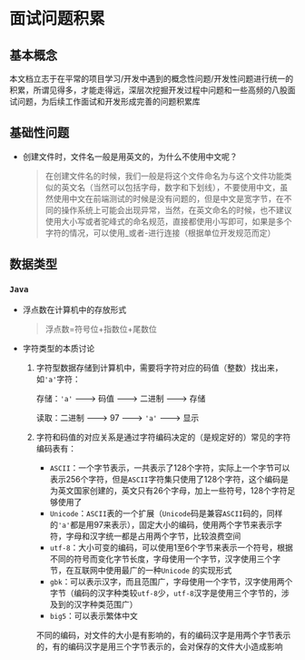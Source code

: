# 面试问题积累

## 基本概念

本文档立志于在平常的项目学习/开发中遇到的概念性问题/开发性问题进行统一的积累，所谓见得多，才能走得远，深层次挖掘开发过程中问题和一些高频的八股面试问题，为后续工作面试和开发形成完善的问题积累库



## 基础性问题

- 创建文件时，文件名一般是用英文的，为什么不使用中文呢？

  > 在创建文件名的时候，我们一般是将这个文件命名为与这个文件功能类似的英文名（当然可以包括字母，数字和下划线），不要使用中文，虽然使用中文在前端测试的时候是没有问题的，但是中文是宽字节，在不同的操作系统上可能会出现异常，当然，在英文命名的时候，也不建议使用大小写或者驼峰式的命名规范，直接都使用小写即可，如果是多个字符的情况，可以使用_或者-进行连接（根据单位开发规范而定）



## 数据类型

### `Java`

- 浮点数在计算机中的存放形式

  > 浮点数=符号位+指数位+尾数位
  
- 字符类型的本质讨论

  1. 字符型数据存储到计算机中，需要将字符对应的码值（整数）找出来，如`'a'`字符：

     存储：`'a'`  --->  码值  --->   二进制    --->   存储

     读取：二进制   --->   97   --->   `'a'`   --->   显示

  2. 字符和码值的对应关系是通过字符编码决定的（是规定好的）常见的字符编码表有：

     - `ASCII`：一个字节表示，一共表示了128个字符，实际上一个字节可以表示256个字符，但是`ASCII`字符集只使用了128个字符，这个编码是为英文国家创建的，英文只有26个字母，加上一些符号，128个字符足够使用了
     - `Unicode`：`ASCII`表的一个扩展（`Unicode`码是兼容`ASCII`码的，同样的`'a'`都是用97来表示），固定大小的编码，使用两个字节来表示字符，字母和汉字统一都是占用两个字节，比较浪费空间
     - `utf-8`：大小可变的编码，可以使用1至6个字节来表示一个符号，根据不同的符号而变化字节长度，字母使用一个字节，汉字使用三个字节，在互联网中使用最广的一种`Unicode` 的实现形式
     - `gbk`：可以表示汉字，而且范围广，字母使用一个字节，汉字使用两个字节（编码的汉字种类较`utf-8`少，`utf-8`汉字是使用三个字节的，涉及到的汉字种类范围广）
     - `big5`：可以表示繁体中文

     不同的编码，对文件的大小是有影响的，有的编码汉字是用两个字节表示的，有的编码汉字是用三个字节表示的，会对保存的文件大小造成影响

